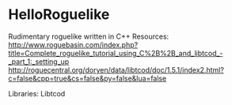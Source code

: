 # HelloRoguelike
Rudimentary roguelike written in C++
Resources:
  http://www.roguebasin.com/index.php?title=Complete_roguelike_tutorial_using_C%2B%2B_and_libtcod_-_part_1:_setting_up
  http://roguecentral.org/doryen/data/libtcod/doc/1.5.1/index2.html?c=false&cpp=true&cs=false&py=false&lua=false
  
 Libraries:
  Libtcod
